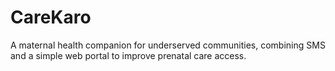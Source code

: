 # CareKaro
A maternal health companion for underserved communities, combining SMS and a simple web portal to improve prenatal care access.
